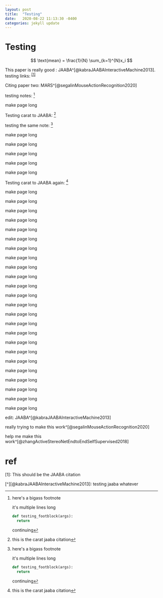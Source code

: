```yaml
---
layout: post
title:  "Testing"
date:   2020-08-22 11:13:30 -0400
categories: jekyll update
---
```


# Testing

$$ \text{mean} = \frac{1}{N} \sum_{k=1}^{N}x_i $$

This paper is really good : JAABA^[@kabraJAABAInteractiveMachine2013].
testing links: <sup>[[1]](#1)</sup>

Citing paper two: MARS^[@segalinMouseActionRecognition2020]

testing notes: [^bignote]

make page long

Testing carat to JAABA: [^kabraJAABAInteractiveMachine2013]

testing the same note: [^bignote]

make page long

make page long

make page long

make page long

make page long

Testing carat to JAABA again: [^kabraJAABAInteractiveMachine2013]

make page long

make page long

make page long

make page long

make page long

make page long

make page long

make page long

make page long

make page long

make page long

make page long

make page long

make page long

make page long

make page long

make page long

make page long

make page long

make page long

make page long

make page long

make page long

make page long

edit: JAABA^[@kabraJAABAInteractiveMachine2013]

really trying to make this work^[@segalinMouseActionRecognition2020]

help me make this work^[@zhangActiveStereoNetEndtoEndSelfSupervised2018]

# ref
<a name="1">[1]</a>: This should be the JAABA citation

[^bignote]: here's a bigass footnote

    it's multiple lines long

    ```python
    def testing_footblock(args):
      return
    ```

    continuing

[^kabraJAABAInteractiveMachine2013]: this is the carat jaaba citation





[^][@kabraJAABAInteractiveMachine2013]: testing jaaba whatever
